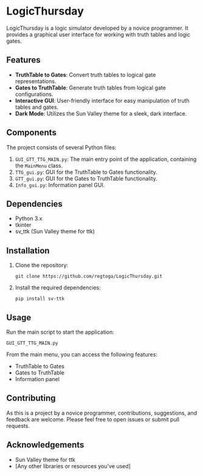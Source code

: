 # LogicThursday

LogicThursday is a logic simulator developed by a novice programmer. It provides a graphical user interface for working with truth tables and logic gates.

## Features

- **TruthTable to Gates**: Convert truth tables to logical gate representations.
- **Gates to TruthTable**: Generate truth tables from logical gate configurations.
- **Interactive GUI**: User-friendly interface for easy manipulation of truth tables and gates.
- **Dark Mode**: Utilizes the Sun Valley theme for a sleek, dark interface.

## Components

The project consists of several Python files:

1. `GUI_GTT_TTG_MAIN.py`: The main entry point of the application, containing the `MainMenu` class.
2. `TTG_gui.py`: GUI for the TruthTable to Gates functionality.
3. `GTT_gui.py`: GUI for the Gates to TruthTable functionality.
4. `Info_gui.py`: Information panel GUI.

## Dependencies

- Python 3.x
- tkinter
- sv_ttk (Sun Valley theme for ttk)

## Installation

1. Clone the repository:
   ```
   git clone https://github.com/regtoga/LogicThursday.git
   ```
2. Install the required dependencies:
   ```
   pip install sv-ttk
   ```

## Usage

Run the main script to start the application:

```
GUI_GTT_TTG_MAIN.py
```

From the main menu, you can access the following features:
- TruthTable to Gates
- Gates to TruthTable
- Information panel

## Contributing

As this is a project by a novice programmer, contributions, suggestions, and feedback are welcome. Please feel free to open issues or submit pull requests.

## Acknowledgements

- Sun Valley theme for ttk
- [Any other libraries or resources you've used]